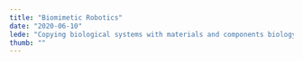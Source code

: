 ```yaml
---
title: "Biomimetic Robotics"
date: "2020-06-10"
lede: "Copying biological systems with materials and components biology can't use"
thumb: ""
---
```

